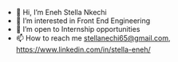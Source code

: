 - 👋 Hi, I’m Eneh Stella Nkechi
- 👀 I’m interested in Front End Engineering
- 💞️ I’m open to Internship opportunities 
- 📫 How to reach me  stellanechi65@gmail.com, https://www.linkedin.com/in/stella-eneh/ 

<!---
stellanechi/stellanechi is a ✨ special ✨ repository because its `README.md` (this file) appears on your GitHub profile.
You can click the Preview link to take a look at your changes.
--->
